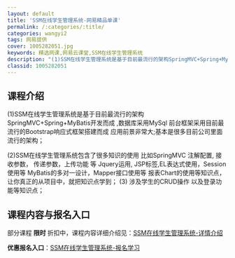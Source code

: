 ```yaml
---
layout: default
title: 'SSM在线学生管理系统-网易精品单课'
permalink: /:categories/:title/
categories: wangyi2
tags: 网易提供
cover: 1005282051.jpg
keywords: 精选网课,网易云课堂,SSM在线学生管理系统
description: "(1)SSM在线学生管理系统是基于目前最流行的架构SpringMVC+Spring+MyBatis开发而成,数据库采用MySql前台框架采用目前最流行的Bootstrap响应式框架搭建而成应"
classid: 1005282051
---
```


## 课程介绍

(1)SSM在线学生管理系统是基于目前最流行的架构
SpringMVC+Spring+MyBatis开发而成 ,数据库采用MySql
前台框架采用目前最流行的Bootstrap响应式框架搭建而成
应用前景非常大;基本是很多目前公司里面流行的架构；

(2)SSM在线学生管理系统包含了很多知识的使用
  比如SpringMVC 注解配置, 接收参数， 传递参数，上传功能 等
	  Jquery运用, JSP标签,EL表达式使用，Session使用等
	  MyBatis的多对一设计，Mapper接口使用等
	  报表Chart的使用等知识点， 让你真正的从项目中，就把知识点学到；
(3) 涉及学生的CRUD操作 以及登录功能等知识点；

## 课程内容与报名入口

部分课程 **限时** 折扣中，课程内容详细介绍见：[SSM在线学生管理系统-详情介绍](https://study.163.com/course/introduction/1005282051.htm?share=1&shareId=1025206652&utm_campaign=share&utm_medium=iphoneShare&utm_source=&utm_u=1025206652)

**优惠报名入口**：[SSM在线学生管理系统-报名学习](https://study.163.com/course/introduction/1005282051.htm?share=1&shareId=1025206652&utm_campaign=share&utm_medium=iphoneShare&utm_source=&utm_u=1025206652)

